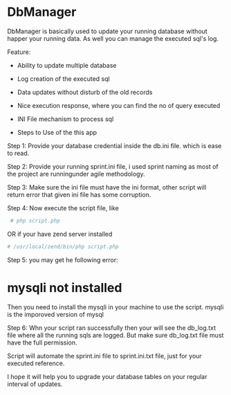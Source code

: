 # DbManager
DbManager is basically used to update your running database without happer your running data.
As well you can manage the executed sql's log.

Feature:
* Ability to update multiple database
* Log creation of the executed sql
* Data updates without disturb of the old records
* Nice execution response, where you can find the no of query executed
* INI File mechanism to process sql 

* Steps to Use of the this app

Step 1: Provide your database credential inside the db.ini file. which is ease to read.

Step 2: Provide your running sprint.ini file, i used sprint naming as most of the project are runningunder agile methodology.

Step 3: Make sure the ini file must have the ini format, other script will return error that given ini file has some corruption.

Step 4: Now execute the script file, like

```php
 # php script.php
```
OR if your have zend server installed
```php
# /usr/local/zend/bin/php script.php
```

Step 5: you may get he following error:
 # mysqli not installed
Then you need to install the mysqli in your machine to use the script. mysqli is the imporoved version of mysql


Step 6: Whn your script ran successfully then your will see the db_log.txt file where all the running sqls are logged.
But make sure db_log.txt file must have the full permission.

Script will automate the sprint.ini file to sprint.ini.txt file, just for your executed reference.


I hope it will help you to upgrade your database tables on your regular interval of updates.
